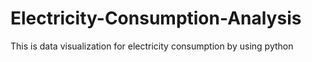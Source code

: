 # Electricity-Consumption-Analysis
This is data visualization for electricity consumption by using python
